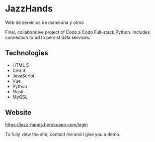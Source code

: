 # JazzHands
Web de servicios de manicuria y otros

Final, collaborative project of Codo a Codo Full-stack Python.
Includes connection to bd to persist data services.

## Technologies
- HTML 5
- CSS 3
- JavaScript
- Vue
- Python
- Flask
- MyQSL

## Website
https://jazz-hands.herokuapp.com/login

To fully view the site, contact me and I give you a demo.

